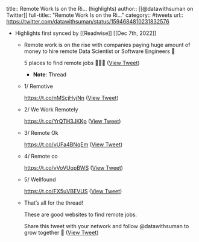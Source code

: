 title:: Remote Work Is on the Ri... (highlights)
author:: [[@datawithsuman on Twitter]]
full-title:: "Remote Work Is on the Ri..."
category:: #tweets
url:: https://twitter.com/datawithsuman/status/1594684810231832576

- Highlights first synced by [[Readwise]] [[Dec 7th, 2022]]
	- Remote work is on the rise with companies paying huge amount of money to hire remote Data Scientist or Software Engineers 🚀
	  
	  5 places to find remote jobs 🧵👇🏻 ([View Tweet](https://twitter.com/datawithsuman/status/1594684810231832576))
		- **Note**: Thread
	- 1/ Remotive
	  
	  https://t.co/nMScjHvjNn ([View Tweet](https://twitter.com/datawithsuman/status/1594684812941414400))
	- 2/ We Work Remotely
	  
	  https://t.co/YrQTH3JKKp ([View Tweet](https://twitter.com/datawithsuman/status/1594684815529299968))
	- 3/ Remote Ok
	  
	  https://t.co/vUFa4BNqEm ([View Tweet](https://twitter.com/datawithsuman/status/1594684818201096192))
	- 4/ Remote co
	  
	  https://t.co/vVoVUopBWS ([View Tweet](https://twitter.com/datawithsuman/status/1594684820839223296))
	- 5/ Wellfound
	  
	  https://t.co/FX5uVBEVUS ([View Tweet](https://twitter.com/datawithsuman/status/1594684823498432513))
	- That’s all for the thread!
	  
	  These are good websites to find remote jobs.
	  
	  Share this tweet with your network and follow
	  @datawithsuman to grow together 🚀 ([View Tweet](https://twitter.com/datawithsuman/status/1594684826182832132))